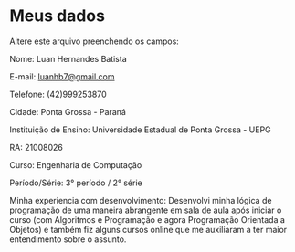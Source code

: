 # Meus dados

Altere este arquivo preenchendo os campos:

Nome: Luan Hernandes Batista

E-mail: luanhb7@gmail.com

Telefone: (42)999253870

Cidade: Ponta Grossa - Paraná

Instituição de Ensino: Universidade Estadual de Ponta Grossa - UEPG

RA: 21008026

Curso: Engenharia de Computação

Período/Série: 3° período / 2° série

Minha experiencia com desenvolvimento: Desenvolvi minha lógica de programação de uma maneira abrangente em sala de aula após iniciar o curso (com Algoritmos e Programação e agora Programação Orientada a Objetos) e também fiz alguns cursos online que me auxiliaram a ter maior entendimento sobre o assunto.
